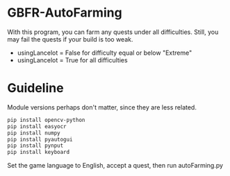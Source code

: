 # GBFR-AutoFarming
With this program, you can farm any quests under all difficulties. Still, you may fail the quests if your build is too weak.
* usingLancelot = False for difficulty equal or below "Extreme"
* usingLancelot = True for all difficulties
# Guideline
Module versions perhaps don't matter, since they are less related.
```bash
pip install opencv-python
pip install easyocr
pip install numpy
pip install pyautogui
pip install pynput
pip install keyboard
```
Set the game language to English, accept a quest, then run autoFarming.py
